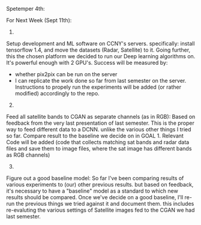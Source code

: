 Spetemper 4th:

For Next Week (Sept 11th):

1. 
Setup development and ML software on CCNY's servers. 
specifically: install tensorflow 1.4, and move the datasets (Radar, Satellite) to it.
Going further, this the chosen platform we decided to run our Deep learning algorithms on.
It's powerful enough with 2 GPU's.
Success will be measured by: 
- whether pix2pix can be run on the server 
- I can replicate the work done so far from last semester on the server.
Instructions to propely run the experiments will be added (or rather modified) accordingly to the repo.


2.  
Feed all satellite bands to CGAN as separate channels (as in RGB):
Based on feedback from the very last presentation of last semester. 
This is the proper way to feed different data to a DCNN. unlike the various other things I tried so far.
Compare result to the baseline we decide on in GOAL 1.
Relevant Code will be added (code that collects matching sat bands and radar data files and save them to image files, where the sat image has different bands as RGB channels)


3. 
Figure out a good baseline model:
So far I've been comparing results of various experiments to (our) other previous results.
but based on feedback, it's necessary to have a "baseline" model as a standard to which new results should be compared.
Once we've decide on a good baseline, I'll re-run the previous things we tried against it and document them.
this includes re-evaluting the various settings of Satellite images fed to the CGAN we had last semester.



